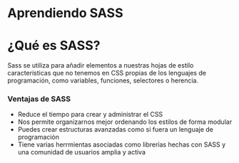 # Aprendiendo SASS
<h1>¿Qué es SASS?</h1>
Sass se utiliza para añadir elementos a nuestras hojas de estilo características que no tenemos en CSS
propias de los lenguajes de programación, como variables, funciones, selectores o herencia.</p>

<h3>Ventajas de SASS</h3>
<ul>
  <li>Reduce el tiempo para crear y administrar el CSS</li>
  <li>Nos permite organizarnos mejor ordenando los estilos de forma modular</li>
  <li>Puedes crear estructuras avanzadas como si fuera un lenguaje de programación</li>
  <li>Tiene varias herrmientas asociadas como librerías hechas  con SASS y una comunidad de usuarios amplia y activa</li>
</ul>

